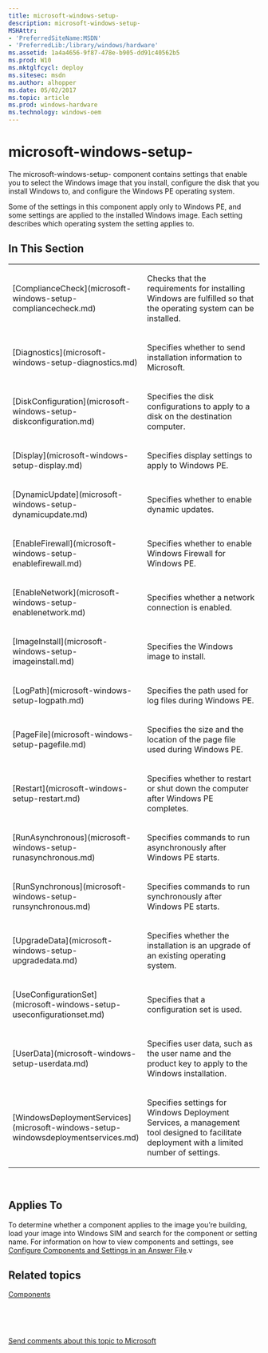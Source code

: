 ```yaml
---
title: microsoft-windows-setup-
description: microsoft-windows-setup-
MSHAttr:
- 'PreferredSiteName:MSDN'
- 'PreferredLib:/library/windows/hardware'
ms.assetid: 1a4a4656-9f87-478e-b905-dd91c40562b5
ms.prod: W10
ms.mktglfcycl: deploy
ms.sitesec: msdn
ms.author: alhopper
ms.date: 05/02/2017
ms.topic: article
ms.prod: windows-hardware
ms.technology: windows-oem
---
```


# microsoft-windows-setup-


The microsoft-windows-setup- component contains settings that enable you to select the Windows image that you install, configure the disk that you install Windows to, and configure the Windows PE operating system.

Some of the settings in this component apply only to Windows PE, and some settings are applied to the installed Windows image. Each setting describes which operating system the setting applies to.

## In This Section


<table>
<colgroup>
<col width="50%" />
<col width="50%" />
</colgroup>
<tbody>
<tr class="odd">
<td><p>[ComplianceCheck](microsoft-windows-setup-compliancecheck.md)</p></td>
<td><p>Checks that the requirements for installing Windows are fulfilled so that the operating system can be installed.</p></td>
</tr>
<tr class="even">
<td><p>[Diagnostics](microsoft-windows-setup-diagnostics.md)</p></td>
<td><p>Specifies whether to send installation information to Microsoft.</p></td>
</tr>
<tr class="odd">
<td><p>[DiskConfiguration](microsoft-windows-setup-diskconfiguration.md)</p></td>
<td><p>Specifies the disk configurations to apply to a disk on the destination computer.</p></td>
</tr>
<tr class="even">
<td><p>[Display](microsoft-windows-setup-display.md)</p></td>
<td><p>Specifies display settings to apply to Windows PE.</p></td>
</tr>
<tr class="odd">
<td><p>[DynamicUpdate](microsoft-windows-setup-dynamicupdate.md)</p></td>
<td><p>Specifies whether to enable dynamic updates.</p></td>
</tr>
<tr class="even">
<td><p>[EnableFirewall](microsoft-windows-setup-enablefirewall.md)</p></td>
<td><p>Specifies whether to enable Windows Firewall for Windows PE.</p></td>
</tr>
<tr class="odd">
<td><p>[EnableNetwork](microsoft-windows-setup-enablenetwork.md)</p></td>
<td><p>Specifies whether a network connection is enabled.</p></td>
</tr>
<tr class="even">
<td><p>[ImageInstall](microsoft-windows-setup-imageinstall.md)</p></td>
<td><p>Specifies the Windows image to install.</p></td>
</tr>
<tr class="odd">
<td><p>[LogPath](microsoft-windows-setup-logpath.md)</p></td>
<td><p>Specifies the path used for log files during Windows PE.</p></td>
</tr>
<tr class="even">
<td><p>[PageFile](microsoft-windows-setup-pagefile.md)</p></td>
<td><p>Specifies the size and the location of the page file used during Windows PE.</p></td>
</tr>
<tr class="odd">
<td><p>[Restart](microsoft-windows-setup-restart.md)</p></td>
<td><p>Specifies whether to restart or shut down the computer after Windows PE completes.</p></td>
</tr>
<tr class="even">
<td><p>[RunAsynchronous](microsoft-windows-setup-runasynchronous.md)</p></td>
<td><p>Specifies commands to run asynchronously after Windows PE starts.</p></td>
</tr>
<tr class="odd">
<td><p>[RunSynchronous](microsoft-windows-setup-runsynchronous.md)</p></td>
<td><p>Specifies commands to run synchronously after Windows PE starts.</p></td>
</tr>
<tr class="even">
<td><p>[UpgradeData](microsoft-windows-setup-upgradedata.md)</p></td>
<td><p>Specifies whether the installation is an upgrade of an existing operating system.</p></td>
</tr>
<tr class="odd">
<td><p>[UseConfigurationSet](microsoft-windows-setup-useconfigurationset.md)</p></td>
<td><p>Specifies that a configuration set is used.</p></td>
</tr>
<tr class="even">
<td><p>[UserData](microsoft-windows-setup-userdata.md)</p></td>
<td><p>Specifies user data, such as the user name and the product key to apply to the Windows installation.</p></td>
</tr>
<tr class="odd">
<td><p>[WindowsDeploymentServices](microsoft-windows-setup-windowsdeploymentservices.md)</p></td>
<td><p>Specifies settings for Windows Deployment Services, a management tool designed to facilitate deployment with a limited number of settings.</p></td>
</tr>
</tbody>
</table>

 

## Applies To


To determine whether a component applies to the image you’re building, load your image into Windows SIM and search for the component or setting name. For information on how to view components and settings, see [Configure Components and Settings in an Answer File](https://msdn.microsoft.com/library/windows/hardware/dn915078).v

## Related topics


[Components](components-b-unattend.md)

 

 

[Send comments about this topic to Microsoft](mailto:wsddocfb@microsoft.com?subject=Documentation%20feedback%20%5Bp_unattend\p_unattend%5D:%20microsoft-windows-setup-%20%20RELEASE:%20%2810/3/2016%29&body=%0A%0APRIVACY%20STATEMENT%0A%0AWe%20use%20your%20feedback%20to%20improve%20the%20documentation.%20We%20don't%20use%20your%20email%20address%20for%20any%20other%20purpose,%20and%20we'll%20remove%20your%20email%20address%20from%20our%20system%20after%20the%20issue%20that%20you're%20reporting%20is%20fixed.%20While%20we're%20working%20to%20fix%20this%20issue,%20we%20might%20send%20you%20an%20email%20message%20to%20ask%20for%20more%20info.%20Later,%20we%20might%20also%20send%20you%20an%20email%20message%20to%20let%20you%20know%20that%20we've%20addressed%20your%20feedback.%0A%0AFor%20more%20info%20about%20Microsoft's%20privacy%20policy,%20see%20http://privacy.microsoft.com/default.aspx. "Send comments about this topic to Microsoft")





